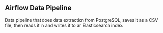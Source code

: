 ## Airflow Data Pipeline

Data pipeline that does data extraction from PostgreSQL, saves it as a CSV file, then reads it in and writes it to an Elasticsearch index.
